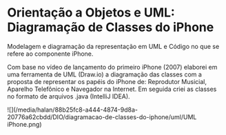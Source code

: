 # Orientação a Objetos e UML: Diagramação de Classes do iPhone #
Modelagem e diagramação da representação em UML e Código no que se refere ao componente iPhone.

Com base no vídeo de lançamento do primeiro iPhone (2007) elaborei em uma ferramenta de UML (Draw.io) a diagramação das classes com a proposta de representar os papéis do iPhone de: Reprodutor Musicial, Aparelho Telefônico e Navegador na Internet. Em seguida criei as classes no formato de arquivos .java (IntelliJ IDEA).

![](/media/halan/88b25fc8-a444-4874-9d8a-20776a62cbdd/DIO/diagramacao-de-classes-do-iphone/uml/UML iPhone.png)